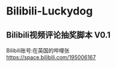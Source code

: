 # Bilibili-Luckydog
Bilibili视频评论抽奖脚本 V0.1<br>
----
Bilibili账号:在英国的哔哩张<br>
https://space.bilibili.com/195006167<br>
